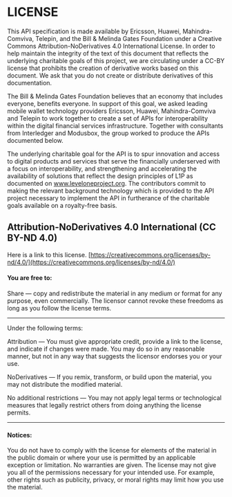 # LICENSE

This API specification is made available by Ericsson, Huawei, Mahindra-Comviva, Telepin, and the Bill & Melinda Gates Foundation under a Creative Commons Attribution-NoDerivatives 4.0 International License. In order to help maintain the integrity of the text of this document that reflects the underlying charitable goals of this project, we are circulating under a CC-BY license that prohibits the creation of derivative works based on this document.  We ask that you do not create or distribute derivatives of this documentation.

The Bill & Melinda Gates Foundation believes that an economy that includes everyone, benefits everyone. In support of this goal, we asked leading mobile wallet technology providers Ericsson, Huawei, Mahindra-Comviva and Telepin to work together to create a set of APIs for interoperability within the digital financial services infrastructure. Together with consultants from Interledger and Modusbox, the group worked to produce the APIs documented below.

The underlying charitable goal for the API is to spur innovation and access to digital products and services that serve the financially underserved with a focus on interoperability, and strengthening and accelerating the availability of solutions that reflect the design principles of L1P as documented on www.leveloneproject.org. The contributors commit to making the relevant background technology which is provided to the API project necessary to implement the API in furtherance of the charitable goals available on a royalty-free basis.

## Attribution-NoDerivatives 4.0 International (CC BY-ND 4.0)
Here is a link to this license. [https://creativecommons.org/licenses/by-nd/4.0/](https://creativecommons.org/licenses/by-nd/4.0/)

#### You are free to:
Share — copy and redistribute the material in any medium or format for any purpose, even commercially. The licensor cannot revoke these freedoms as long as you follow the license terms.
_____________________

Under the following terms:

Attribution — You must give appropriate credit, provide a link to the license, and indicate if changes were made. You may do so in any reasonable manner, but not in any way that suggests the licensor endorses you or your use.

NoDerivatives — If you remix, transform, or build upon the material, you may not distribute the modified material.

No additional restrictions — You may not apply legal terms or technological measures that legally restrict others from doing anything the license permits.
________________________________

#### Notices:

You do not have to comply with the license for elements of the material in the public domain or where your use is permitted by an applicable exception or limitation.
No warranties are given. The license may not give you all of the permissions necessary for your intended use. For example, other rights such as publicity, privacy, or moral rights may limit how you use the material.